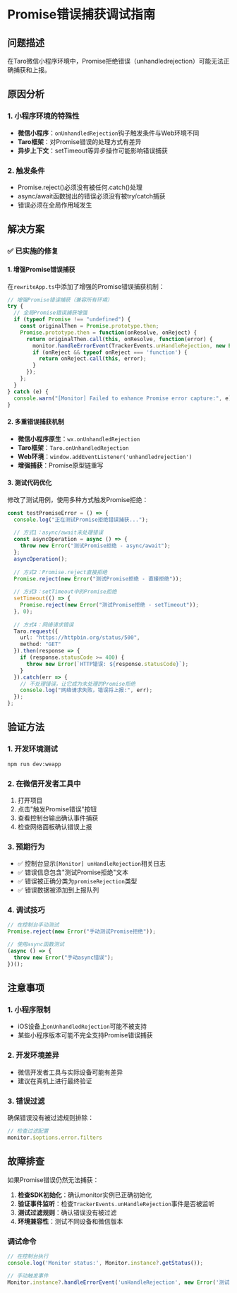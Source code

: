 # Promise错误捕获调试指南

## 问题描述
在Taro微信小程序环境中，Promise拒绝错误（unhandledrejection）可能无法正确捕获和上报。

## 原因分析

### 1. 小程序环境的特殊性
- **微信小程序**：`onUnhandledRejection`钩子触发条件与Web环境不同
- **Taro框架**：对Promise错误的处理方式有差异
- **异步上下文**：setTimeout等异步操作可能影响错误捕获

### 2. 触发条件
- Promise.reject()必须没有被任何.catch()处理
- async/await函数抛出的错误必须没有被try/catch捕获
- 错误必须在全局作用域发生

## 解决方案

### ✅ 已实施的修复

#### 1. 增强Promise错误捕获
在`rewriteApp.ts`中添加了增强的Promise错误捕获机制：

```typescript
// 增强Promise错误捕获（兼容所有环境）
try {
  // 全局Promise错误捕获增强
  if (typeof Promise !== "undefined") {
    const originalThen = Promise.prototype.then;
    Promise.prototype.then = function(onResolve, onReject) {
      return originalThen.call(this, onResolve, function(error) {
        monitor.handleErrorEvent(TrackerEvents.unHandleRejection, new Error(String(error)));
        if (onReject && typeof onReject === 'function') {
          return onReject.call(this, error);
        }
      });
    };
  }
} catch (e) {
  console.warn("[Monitor] Failed to enhance Promise error capture:", e);
}
```

#### 2. 多重错误捕获机制
- **微信小程序原生**：`wx.onUnhandledRejection`
- **Taro框架**：`Taro.onUnhandledRejection`
- **Web环境**：`window.addEventListener('unhandledrejection')`
- **增强捕获**：Promise原型链重写

#### 3. 测试代码优化
修改了测试用例，使用多种方式触发Promise拒绝：

```typescript
const testPromiseError = () => {
  console.log("正在测试Promise拒绝错误捕获...");
  
  // 方式1：async/await未处理错误
  const asyncOperation = async () => {
    throw new Error("测试Promise拒绝 - async/await");
  };
  asyncOperation();
  
  // 方式2：Promise.reject直接拒绝
  Promise.reject(new Error("测试Promise拒绝 - 直接拒绝"));
  
  // 方式3：setTimeout中的Promise拒绝
  setTimeout(() => {
    Promise.reject(new Error("测试Promise拒绝 - setTimeout"));
  }, 0);
  
  // 方式4：网络请求错误
  Taro.request({
    url: "https://httpbin.org/status/500",
    method: "GET"
  }).then(response => {
    if (response.statusCode >= 400) {
      throw new Error(`HTTP错误: ${response.statusCode}`);
    }
  }).catch(err => {
    // 不处理错误，让它成为未处理的Promise拒绝
    console.log("网络请求失败，错误将上报:", err);
  });
};
```

## 验证方法

### 1. 开发环境测试
```bash
npm run dev:weapp
```

### 2. 在微信开发者工具中
1. 打开项目
2. 点击"触发Promise错误"按钮
3. 查看控制台输出确认事件捕获
4. 检查网络面板确认错误上报

### 3. 预期行为
- ✅ 控制台显示`[Monitor] unHandleRejection`相关日志
- ✅ 错误信息包含"测试Promise拒绝"文本
- ✅ 错误被正确分类为`promiseRejection`类型
- ✅ 错误数据被添加到上报队列

### 4. 调试技巧
```javascript
// 在控制台手动测试
Promise.reject(new Error("手动测试Promise拒绝"));

// 使用async函数测试
(async () => {
  throw new Error("手动async错误");
})();
```

## 注意事项

### 1. 小程序限制
- iOS设备上`onUnhandledRejection`可能不被支持
- 某些小程序版本可能不完全支持Promise错误捕获

### 2. 开发环境差异
- 微信开发者工具与实际设备可能有差异
- 建议在真机上进行最终验证

### 3. 错误过滤
确保错误没有被过滤规则排除：
```javascript
// 检查过滤配置
monitor.$options.error.filters
```

## 故障排查

如果Promise错误仍然无法捕获：

1. **检查SDK初始化**：确认monitor实例已正确初始化
2. **验证事件监听**：检查`TrackerEvents.unHandleRejection`事件是否被监听
3. **测试过滤规则**：确认错误没有被过滤
4. **环境兼容性**：测试不同设备和微信版本

### 调试命令
```javascript
// 在控制台执行
console.log('Monitor status:', Monitor.instance?.getStatus());

// 手动触发事件
Monitor.instance?.handleErrorEvent('unHandleRejection', new Error('测试错误'));
```